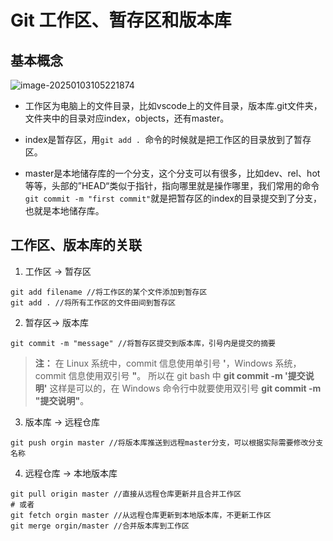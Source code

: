 # Git 工作区、暂存区和版本库

## 基本概念

![image-20250103105221874](https://minio.900218.xyz/aws/image-20250103105221874.png)

- 工作区为电脑上的文件目录，比如vscode上的文件目录，版本库.git文件夹，文件夹中的目录对应index，objects，还有master。

- index是暂存区，用`git add . `命令的时候就是把工作区的目录放到了暂存区。

- master是本地储存库的一个分支，这个分支可以有很多，比如dev、rel、hot等等，头部的”HEAD“类似于指针，指向哪里就是操作哪里，我们常用的命令`git commit -m "first commit"`就是把暂存区的index的目录提交到了分支，也就是本地储存库。

## 工作区、版本库的关联

1. 工作区 -> 暂存区

```git
git add filename //将工作区的某个文件添加到暂存区
git add . //将所有工作区的文件田间到暂存区
```

2. 暂存区-> 版本库

```
git commit -m "message" //将暂存区提交到版本库，引号内是提交的摘要
```

> **注：** 在 Linux 系统中，commit 信息使用单引号 **'**，Windows 系统，commit 信息使用双引号 **"**。
> 所以在 git bash 中 **git commit -m '提交说明'** 这样是可以的，在 Windows 命令行中就要使用双引号 **git commit -m "提交说明"**。

3. 版本库 -> 远程仓库

```
git push orgin master //将版本库推送到远程master分支，可以根据实际需要修改分支名称
```

4. 远程仓库 -> 本地版本库

```
git pull origin master //直接从远程仓库更新并且合并工作区
# 或者
git fetch orgin master //从远程仓库更新到本地版本库，不更新工作区
git merge orgin/master //合并版本库到工作区
```

